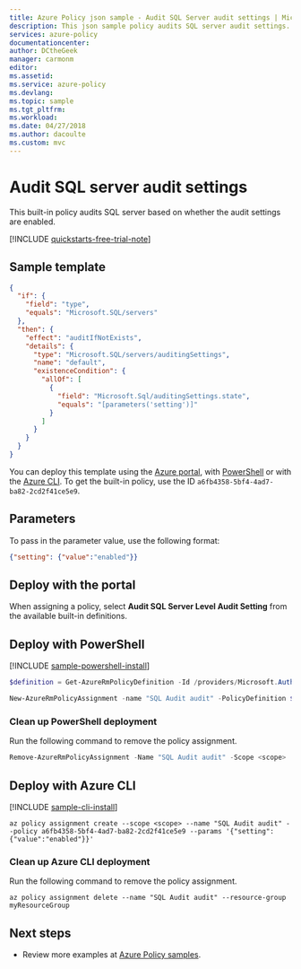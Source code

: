 ```yaml
---
title: Azure Policy json sample - Audit SQL Server audit settings | Microsoft Docs
description: This json sample policy audits SQL server audit settings.
services: azure-policy
documentationcenter:
author: DCtheGeek
manager: carmonm
editor:
ms.assetid:
ms.service: azure-policy
ms.devlang:
ms.topic: sample
ms.tgt_pltfrm:
ms.workload:
ms.date: 04/27/2018
ms.author: dacoulte
ms.custom: mvc
---
```


# Audit SQL server audit settings

This built-in policy audits SQL server based on whether the audit settings are enabled.

[!INCLUDE [quickstarts-free-trial-note](../../../includes/quickstarts-free-trial-note.md)]

## Sample template

```json
{
  "if": {
    "field": "type",
    "equals": "Microsoft.SQL/servers"
  },
  "then": {
    "effect": "auditIfNotExists",
    "details": {
      "type": "Microsoft.SQL/servers/auditingSettings",
      "name": "default",
      "existenceCondition": {
        "allOf": [
          {
            "field": "Microsoft.Sql/auditingSettings.state",
            "equals": "[parameters('setting')]"
          }
        ]
      }
    }
  }
}
```

You can deploy this template using the [Azure portal](#deploy-with-the-portal), with [PowerShell](#deploy-with-powershell) or with the [Azure CLI](#deploy-with-azure-cli). To get the built-in policy, use the ID `a6fb4358-5bf4-4ad7-ba82-2cd2f41ce5e9`.

## Parameters

To pass in the parameter value, use the following format:

```json
{"setting": {"value":"enabled"}}
```

## Deploy with the portal

When assigning a policy, select **Audit SQL Server Level Audit Setting** from the available built-in definitions.

## Deploy with PowerShell

[!INCLUDE [sample-powershell-install](../../../includes/sample-powershell-install-no-ssh.md)]

```powershell
$definition = Get-AzureRmPolicyDefinition -Id /providers/Microsoft.Authorization/policyDefinitions/a6fb4358-5bf4-4ad7-ba82-2cd2f41ce5e9

New-AzureRmPolicyAssignment -name "SQL Audit audit" -PolicyDefinition $definition -PolicyParameter '{"setting": {"value":"enabled"}}' -Scope <scope>
```

### Clean up PowerShell deployment

Run the following command to remove the policy assignment.

```powershell
Remove-AzureRmPolicyAssignment -Name "SQL Audit audit" -Scope <scope>
```

## Deploy with Azure CLI

[!INCLUDE [sample-cli-install](../../../includes/sample-cli-install.md)]

```azurecli-interactive
az policy assignment create --scope <scope> --name "SQL Audit audit" --policy a6fb4358-5bf4-4ad7-ba82-2cd2f41ce5e9 --params '{"setting": {"value":"enabled"}}'
```

### Clean up Azure CLI deployment

Run the following command to remove the policy assignment.

```azurecli-interactive
az policy assignment delete --name "SQL Audit audit" --resource-group myResourceGroup
```

## Next steps

- Review more examples at [Azure Policy samples](../json-samples.md).
